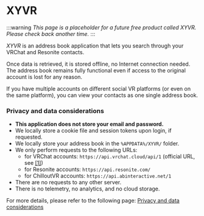 # XYVR

:::warning
*This page is a placeholder for a future free product called XYVR. Please check back another time.*
:::

*XYVR* is an address book application that lets you search through your VRChat and Resonite contacts.

Once data is retrieved, it is stored offline, no Internet connection needed.
The address book remains fully functional even if access to the original account is lost for any reason.

If you have multiple accounts on different social VR platforms (or even on the same platform), you can
view your contacts as one single address book.




### Privacy and data considerations

- **This application does not store your email and password.**
- We locally store a cookie file and session tokens upon login, if requested.
- We locally store your address book in the `%APPDATA%/XYVR/` folder.
- We only perform requests to the following URLs:
    - for VRChat accounts: `https://api.vrchat.cloud/api/1` (official URL, see [\[1\]](https://github.com/vrchatapi/specification/commit/558c0ca50202c45194a49d515f27e64f62079ba4#diff-5fa520d3bb34f9ae444cdbdf2b9eccff2361eb89a0cd3f4dba1e2e0fa9bba452R15))
    - for Resonite accounts: `https://api.resonite.com/`
    - for ChilloutVR accounts: `https://api.abinteractive.net/1`
- There are no requests to any other server.
- There is no telemetry, no analytics, and no cloud storage.

For more details, please refer to the following page: [Privacy and data considerations](./xyvr/privacy)
